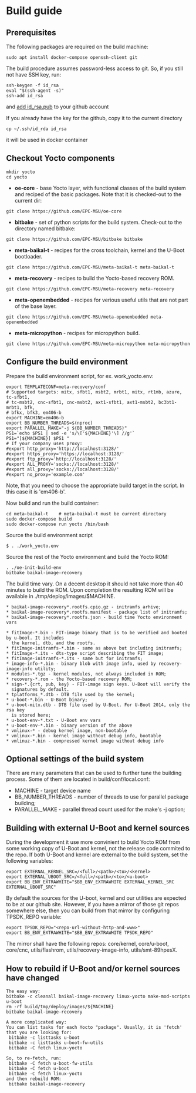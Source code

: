 Build guide
===========

## Prerequisites

The following packages are required on the build machine:

```
sudo apt install docker-compose openssh-client git
```

The build procedure assumes password-less access to git. So, if you still not have SSH key, run:

```
ssh-keygen -f id_rsa
eval "$(ssh-agent -s)"
ssh-add id_rsa
```
and [add id_rsa.pub](https://docs.github.com/en/authentication/connecting-to-github-with-ssh/adding-a-new-ssh-key-to-your-github-account) 
to your github account

If you already have the key for the github, copy it to the current directory
```shell
cp ~/.ssh/id_rda id_rsa
```
it will be used in docker container

## Checkout Yocto components
```
mkdir yocto
cd yocto
```
* **oe-core** - base Yocto layer, with functional classes of the build system
and reciped of the basic packages. Note that it is checked-out to the current
dir:
```
git clone https://github.com/EPC-MSU/oe-core
```

* **bitbake** - set of python scripts for the build system. Check-out to
the directory named bitbake:
```
git clone https://github.com/EPC-MSU/bitbake bitbake
```

* **meta-baikal-t** - recipes for the cross toolchain, kernel and the U-Boot
  bootloader.
```
git clone https://github.com/EPC-MSU/meta-baikal-t meta-baikal-t
```

* **meta-recovery** - recipes to build the Yocto-based recovery ROM.
```
git clone https://github.com/EPC-MSU/meta-recovery meta-recovery
```

* **meta-openembedded** - recipes for verious useful utils that are not part
  of the base layer.
```
git clone https://github.com/EPC-MSU/meta-openembedded meta-openembedded
```

* **meta-micropython** - recipes for micropython build.
```
git clone https://github.com/EPC-MSU/meta-micropython meta-micropython
```

## Configure the build environment

Prepare the build environment script, for ex. work_yocto.env:
```
export TEMPLATECONF=meta-recovery/conf
# Supported targets: mitx, sfbt1, msbt2, mrbt1, mitx, rt1mb, azure, tc-sfbt1,
# tc-msbt2, cnc-sfbt1, cnc-msbt2, axt1-sfbt1, axt1-msbt2, bc3bt1-mrbt1, bfk,
# bfkx, bfk3, em406-b
export MACHINE=em406-b
export BB_NUMBER_THREADS=$(nproc)
export PARALLEL_MAKE="-j ${BB_NUMBER_THREADS}"
PS1=`echo $PS1 | sed -e 's/\['${MACHINE}'\] //g'`
PS1="[${MACHINE}] $PS1 "
# If your company uses proxy:
#export http_proxy='http://localhost:3128/'
#export https_proxy='https://localhost:3128/'
#export ftp_proxy='http://localhost:3128/'
#export ALL_PROXY='socks://localhost:3128/'
#export all_proxy='socks://localhost:3128/'
#export no_proxy='example.com'
```
Note, that you need to choose the appropriate build target in the script. In this case it is
'em406-b'.

Now build and run the build container:

```shell
cd meta-baikal-t	# meta-baikal-t must be current directory
sudo docker-compose build
sudo docker-compose run yocto /bin/bash
```

Source the build environment script
```
$ . ./work_yocto.env
```

Source the rest of the Yocto environment and build the Yocto ROM:
```
. ./oe-init-build-env
bitbake baikal-image-recovery
```

The build time vary. On a decent desktop it should not take more than 40
minutes to build the ROM. Upon completion the resulting ROM will be available in
./tmp/deploy/images/$MACHINE.

```
* baikal-image-recovery*.rootfs.cpio.gz - initramfs arhive;
* baikal-image-recovery*.rootfs.manifest - package list of initramfs;
* baikal-image-recovery*.rootfs.json - build time Yocto environment vars

* fitImage-*.bin - FIT-image binary that is to be verified and booted by u-boot. It includes
  the kernel, dtb, and the rootfs.
* fitImage-initramfs-*.bin - same as above but including initramfs;
* fitImage-*.its - dts-type script describing the FIT image;
* fitImage-initramfs-*.its - same but for initramfs;
* image-info-*.bin - binary blob with image info, used by recovery-image-info utility;
* modules-*.tgz - kernel modules, not always included in ROM;
* recovery-*.rom - the Yocto-based recovery ROM;
* sign-*.{crt, pub, key} - FIT-image sign keys. U-Boot will verify the
  signatures by default.
* tplatforms_*.dtb - DTB file used by the kernel;
* u-boot-*.bin - U-Boot binary;
* u-boot-mitx.dtb - DTB file used by U-Boot. For U-Boot 2014, only the rsa key
  is stored here;
* u-boot-env-*.txt - U-Boot env vars
* u-boot-env-*.bin - binary version of the above
* vmlinux-* - debug kernel image, non-bootable
* vmlinux-*.bin - kernel image without debug info, bootable
* vmlinuz-*.bin - compressed kernel image without debug info
```

## Optional settings of the build system

There are many parameters that can be used to further tune the building process.
Some of them are located in  build/conf/local.conf:

* MACHINE - target device name
* BB_NUMBER_THREADS - number of threads to use for parallel package building;
* PARALLEL_MAKE - parallel thread count used for the make's -j option;

## Building with external U-Boot and kernel sources

During the development it use more convinient to build Yocto ROM from some
working copy of U-Boot and kernel, not the release code commited to the repo.
If both U-Boot and kernel are external to the build system, set the
following variables:
```
export EXTERNAL_KERNEL_SRC=/<full>/<path>/<to>/<kernel>
export EXTERNAL_UBOOT_SRC=/<full>/<path>/<to>/<u-boot>
export BB_ENV_EXTRAWHITE="$BB_ENV_EXTRAWHITE EXTERNAL_KERNEL_SRC EXTERNAL_UBOOT_SRC"
```

By default the sources for the U-boot, kernel and our utilities are expected to
be at our github site. However, if you have a mirror of those git repos somewhere
else, then you can build from that mirror by configuring TPSDK_REPO variable:
```
export TPSDK_REPO="<repo-url-without-http-and-www>"
export BB_ENV_EXTRAWHITE="$BB_ENV_EXTRAWHITE TPSDK_REPO"
```

The mirror shall have the following repos: core/kernel, core/u-boot, core/cnc,
utils/flashrom, utils/recovery-image-info, utils/smt-89hpesX.

## How to rebuild if U-Boot and/or kernel sources have changed

```
The easy way:
bitbake -c cleanall baikal-image-recovery linux-yocto make-mod-scripts u-boot
rm -rf build/tmp/deploy/images/${MACHINE}
bitbake baikal-image-recovery

A more complicated way:
You can list tasks for each Yocto "package". Usually, it is 'fetch'
that you are looking for:
 bitbake -c listtasks u-boot
 bitbake -c listtasks u-boot-fw-utils
 bitbake -C fetch linux-yocto

So, to re-fetch, run:
 bitbake -C fetch u-boot-fw-utils
 bitbake -C fetch u-boot
 bitbake -C fetch linux-yocto
and then rebuild ROM:
 bitbake baikal-image-recovery
```